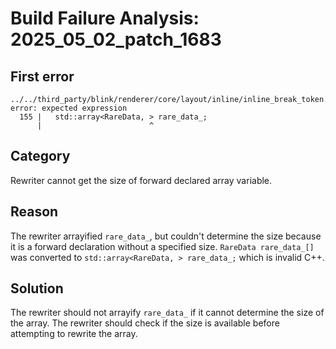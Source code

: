 # Build Failure Analysis: 2025_05_02_patch_1683

## First error

```
../../third_party/blink/renderer/core/layout/inline/inline_break_token.h:155:24: error: expected expression
  155 |   std::array<RareData, > rare_data_;
      |                        ^
```

## Category
Rewriter cannot get the size of forward declared array variable.

## Reason
The rewriter arrayified `rare_data_`, but couldn't determine the size because it is a forward declaration without a specified size. `RareData rare_data_[]` was converted to `std::array<RareData, > rare_data_;` which is invalid C++.

## Solution
The rewriter should not arrayify `rare_data_` if it cannot determine the size of the array. The rewriter should check if the size is available before attempting to rewrite the array.